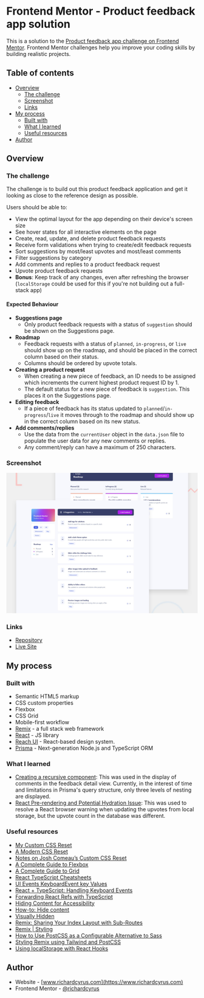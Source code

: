 # Frontend Mentor - Product feedback app solution

This is a solution to the [Product feedback app challenge on Frontend Mentor](https://www.frontendmentor.io/challenges/product-feedback-app-wbvUYqjR6). Frontend Mentor challenges help you improve your coding skills by building realistic projects.

## Table of contents

- [Overview](#overview)
  - [The challenge](#the-challenge)
  - [Screenshot](#screenshot)
  - [Links](#links)
- [My process](#my-process)
  - [Built with](#built-with)
  - [What I learned](#what-i-learned)
  - [Useful resources](#useful-resources)
- [Author](#author)

## Overview

### The challenge

The challenge is to build out this product feedback application and get it looking as close to the reference design as possible.

Users should be able to:

- View the optimal layout for the app depending on their device's screen size
- See hover states for all interactive elements on the page
- Create, read, update, and delete product feedback requests
- Receive form validations when trying to create/edit feedback requests
- Sort suggestions by most/least upvotes and most/least comments
- Filter suggestions by category
- Add comments and replies to a product feedback request
- Upvote product feedback requests
- **Bonus**: Keep track of any changes, even after refreshing the browser (`localStorage` could be used for this if you're not building out a full-stack app)

#### Expected Behaviour

- **Suggestions page**
  - Only product feedback requests with a status of `suggestion` should be shown on the Suggestions page.
- **Roadmap**
  - Feedback requests with a status of `planned`, `in-progress`, or `live` should show up on the roadmap, and should be placed in the correct column based on their status.
  - Columns should be ordered by upvote totals.
- **Creating a product request**
  - When creating a new piece of feedback, an ID needs to be assigned which increments the current highest product request ID by 1.
  - The default status for a new piece of feedback is `suggestion`. This places it on the Suggestions page.
- **Editing feedback**
  - If a piece of feedback has its status updated to `planned`/`in-progress`/`live` it moves through to the roadmap and should show up in the correct column based on its new status.
- **Add comments/replies**
  - Use the data from the `currentUser` object in the `data.json` file to populate the user data for any new comments or replies.
  - Any comment/reply can have a maximum of 250 characters.

### Screenshot

![Reference Design](./design/reference/preview.jpg)

### Links

- [Repository](https://github.com/richardcyrus/fm-rmx-product-feedback-app)
- [Live Site](https://fm-rmx-product-feedback-app.vercel.app/)

## My process

### Built with

- Semantic HTML5 markup
- CSS custom properties
- Flexbox
- CSS Grid
- Mobile-first workflow
- [Remix](https://remix.run/) - a full stack web framework
- [React](https://reactjs.org/) - JS library
- [Reach UI](https://reach.tech/) - React-based design system.
- [Prisma](https://www.prisma.io/) - Next-generation Node.js and TypeScript ORM

### What I learned

- [Creating a recursive component](https://medium.com/@singhajendra1998/recursive-components-in-react-ac1be1110db1): This was used in the display of comments in the feedback detail view. Currently, in the interest of time and limitations in Prisma's query structure, only three levels of nesting are displayed.
- [React Pre-rendering and Potential Hydration Issue](https://blog.jannikwempe.com/react-pre-rendering-and-potential-hydration-issue): This was used to resolve a React browser warning when updating the upvotes from local storage, but the upvote count in the database was different.

### Useful resources

- [My Custom CSS Reset](https://www.joshwcomeau.com/css/custom-css-reset/)
- [A Modern CSS Reset](https://piccalil.li/blog/a-modern-css-reset/)
- [Notes on Josh Comeau’s Custom CSS Reset](https://css-tricks.com/notes-on-josh-comeaus-custom-css-reset/)
- [A Complete Guide to Flexbox](https://css-tricks.com/snippets/css/a-guide-to-flexbox/)
- [A Complete Guide to Grid](https://css-tricks.com/snippets/css/complete-guide-grid/)
- [React TypeScript Cheatsheets](https://react-typescript-cheatsheet.netlify.app/)
- [UI Events KeyboardEvent key Values](https://www.w3.org/TR/uievents-key/#named-key-attribute-values)
- [React + TypeScript: Handling Keyboard Events](https://www.kindacode.com/article/react-typescript-handling-keyboard-events/)
- [Forwarding React Refs with TypeScript](https://www.carlrippon.com/react-forwardref-typescript/)
- [Hiding Content for Accessibility](https://snook.ca/archives/html_and_css/hiding-content-for-accessibility)
- [How-to: Hide content](https://www.a11yproject.com/posts/how-to-hide-content/)
- [Visually Hidden](https://reach.tech/visually-hidden)
- [Remix: Sharing Your Index Layout with Sub-Routes](https://dev.to/pckilgore/remix-sharing-your-index-layout-with-sub-routes-2856)
- [Remix | Styling](https://remix.run/docs/en/v1/guides/styling#postcss)
- [How to Use PostCSS as a Configurable Alternative to Sass](https://www.sitepoint.com/postcss-sass-configurable-alternative/)
- [Styling Remix using Tailwind and PostCSS](https://codegino.com/blog/remix-styling-tailwind-postcss)
- [Using localStorage with React Hooks](https://blog.logrocket.com/using-localstorage-react-hooks/)

## Author

- Website - [www.richardcyrus.com](https://www.richardcyrus.com)
- Frontend Mentor - [@richardcyrus](https://www.frontendmentor.io/profile/richardcyrus)
